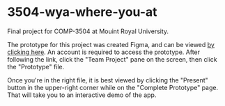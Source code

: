# 3504-wya-where-you-at
Final project for COMP-3504 at Mouint Royal University.

The prototype for this project was created Figma, and can be viewed [by clicking here](https://www.figma.com/team_invite/redeem/GrFnucmnJA1AkHGxeZ3AmZ).
An account is required to access the prototype. After following the link, click the "Team Project" pane on the screen, then click the "Prototype" file. 

Once you're in the right file, it is best viewed by clicking the "Present" button in the upper-right corner while on the "Complete Prototype" page. That will take you to an interactive demo of the app.
